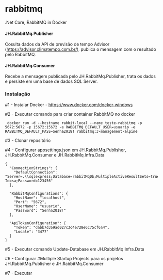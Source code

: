 
# rabbitmq

.Net Core, RabbitMQ in Docker
#### JH.RabbitMq.Publisher  
Cosulta dados da API de previsão de tempo Advisor (https://advisor.climatempo.com.br/), publica o mensagem com o resultado pelo RabbitMQ.
#### JH.RabbitMq.Consumer
Recebe a mensagem publicada pelo JH.RabbitMq.Publisher, trata os dados e persiste em uma base de dados SQL Server.

### Instalação
#1 - Instalar Docker - https://www.docker.com/docker-windows

#2 - Executar comando para criar container RabbitMQ no docker
     
     docker run -d --hostname rabbit-local --name teste-rabbitmq -p 5672:5672 -p 15672:15672 -e RABBITMQ_DEFAULT_USER=usuario -e RABBITMQ_DEFAULT_PASS=Senha2018! rabbitmq:3-management-alpine


#3 - Clonar repositório

#4 - Configurar appsettings.json em JH.RabbitMq.Publisher, JH.RabbitMq.Consumer e JH.RabbitMq.Infra.Data

```
{
  "ConnectionStrings": {
    "DefaultConnection": "Server=.\\sqlexpress;Database=rabbitMqDb;MultipleActiveResultSets=true;User Id=sa;Password=123456"
  },

  "RabbitMqConfigurations": {
    "HostName": "localhost",
    "Port": "5672",
    "UserName": "usuario",
    "Password": "Senha2018!"
  },

  "ApiTokenConfiguration": {
    "Token": "dabb7d369ad027c3c4e728e6c75cf6a4",
    "Locale": "3477"
  }
}
```
#5 - Executar comando Update-Database em JH.RabbitMq.Infra.Data

#6 - Configurar #Multiple Startup Projects para os projetos JH.RabbitMq.Publisher e JH.RabbitMq.Consumer
     
#7 - Executar




